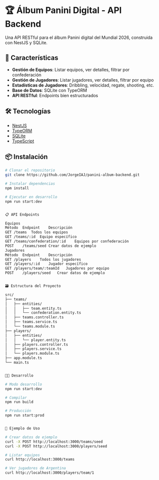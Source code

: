 # 🏆 Álbum Panini Digital - API Backend

Una API RESTful para el álbum Panini digital del Mundial 2026, construida con NestJS y SQLite.


## 🚀 Características

- **Gestión de Equipos**: Listar equipos, ver detalles, filtrar por confederación
- **Gestión de Jugadores**: Listar jugadores, ver detalles, filtrar por equipo
- **Estadísticas de Jugadores**: Dribbling, velocidad, regate, shooting, etc.
- **Base de Datos**: SQLite con TypeORM
- **API RESTful**: Endpoints bien estructurados


## 🛠️ Tecnologías

- [NestJS](https://nestjs.com/)
- [TypeORM](https://typeorm.io/)
- [SQLite](https://www.sqlite.org/)
- [TypeScript](https://www.typescriptlang.org/)


## 📦 Instalación

```bash
# Clonar el repositorio
git clone https://github.com/JorgeIAJ/panini-album-backend.git

# Instalar dependencias
npm install

# Ejecutar en desarrollo
npm run start:dev


📋 API Endpoints

Equipos
Método	Endpoint	Descripción
GET	/teams	Todos los equipos
GET	/teams/:id	Equipo específico
GET	/teams/confederation/:id	Equipos por confederación
POST	/teams/seed	Crear datos de ejemplo
Jugadores
Método	Endpoint	Descripción
GET	/players	Todos los jugadores
GET	/players/:id	Jugador específico
GET	/players/team/:teamId	Jugadores por equipo
POST	/players/seed	Crear datos de ejemplo


🗃️ Estructura del Proyecto

src/
├── teams/
│   ├── entities/
│   │   ├── team.entity.ts
│   │   └── confederation.entity.ts
│   ├── teams.controller.ts
│   ├── teams.service.ts
│   └── teams.module.ts
├── players/
│   ├── entities/
│   │   └── player.entity.ts
│   ├── players.controller.ts
│   ├── players.service.ts
│   └── players.module.ts
├── app.module.ts
└── main.ts


👨‍💻 Desarrollo

# Modo desarrollo
npm run start:dev

# Compilar
npm run build

# Producción
npm run start:prod


🌟 Ejemplo de Uso

# Crear datos de ejemplo
curl -X POST http://localhost:3000/teams/seed
curl -X POST http://localhost:3000/players/seed

# Listar equipos
curl http://localhost:3000/teams

# Ver jugadores de Argentina
curl http://localhost:3000/players/team/1



